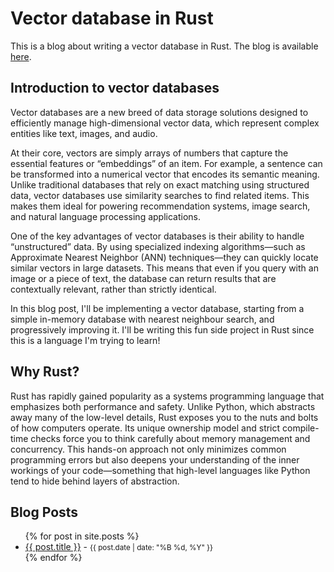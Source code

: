 # Vector database in Rust

This is a blog about writing a vector database in Rust. The blog is available [here](https://milongo.github.io/vector_db/).

## Introduction to vector databases

Vector databases are a new breed of data storage solutions designed to efficiently manage high-dimensional vector data, which represent complex entities like text, images, and audio.

At their core, vectors are simply arrays of numbers that capture the essential features or “embeddings” of an item. For example, a sentence can be transformed into a numerical vector that encodes its semantic meaning. Unlike traditional databases that rely on exact matching using structured data, vector databases use similarity searches to find related items. This makes them ideal for powering recommendation systems, image search, and natural language processing applications.

One of the key advantages of vector databases is their ability to handle “unstructured” data. By using specialized indexing algorithms—such as Approximate Nearest Neighbor (ANN) techniques—they can quickly locate similar vectors in large datasets. This means that even if you query with an image or a piece of text, the database can return results that are contextually relevant, rather than strictly identical.

In this blog post, I'll be implementing a vector database, starting from a simple in-memory database with nearest neighbour search, and progressively improving it. I'll be writing this fun side project in Rust since this is a language I'm trying to learn!

## Why Rust?

Rust has rapidly gained popularity as a systems programming language that emphasizes both performance and safety. Unlike Python, which abstracts away many of the low-level details, Rust exposes you to the nuts and bolts of how computers operate. Its unique ownership model and strict compile-time checks force you to think carefully about memory management and concurrency. This hands-on approach not only minimizes common programming errors but also deepens your understanding of the inner workings of your code—something that high-level languages like Python tend to hide behind layers of abstraction.


## Blog Posts
<ul>
  {% for post in site.posts %}
    <li>
      <a href="{{ site.baseurl }}{{ post.url }}">{{ post.title }}</a> - <small>{{ post.date | date: "%B %d, %Y" }}</small>
    </li>
  {% endfor %}
</ul>
